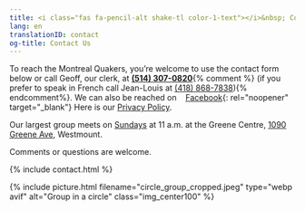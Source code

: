 ```yaml
---
title: <i class="fas fa-pencil-alt shake-tl color-1-text"></i>&nbsp; Contact Us &nbsp;<i class="fas fa-phone shake-bottom color-1-dark-text"></i>
lang: en
translationID: contact
og-title: Contact Us
---
```

To reach the Montreal Quakers, you’re welcome to use the contact form below or call Geoff, our clerk, at <i class="fas fa-phone color-1-dark-text shake-bottom"></i> **[(514) 307-0820](tel:15143070820)**{% comment %} (if you prefer to speak in French call Jean-Louis at [(418) 868-7838](tel:14188687838)){% endcomment%}. We can also be reached on &nbsp;<i class="fab fa-facebook-f color-1-text"></i> &nbsp;[Facebook](https://www.facebook.com/MontrealQuakers/){: rel="noopener" target="_blank"} Here is our [Privacy Policy](/privacy). 

Our largest group meets on [Sundays](/greene-centre) at 11 a.m. at the Greene Centre, [1090 Greene Ave](/greene-centre#in-person), Westmount.

Comments or questions are welcome. <i class="fas fa-pencil-alt shake-tl color-1-text"></i>

{% include contact.html %}

{% include picture.html filename="circle_group_cropped.jpeg" type="webp avif" alt="Group in a circle" class="img_center100" %}
